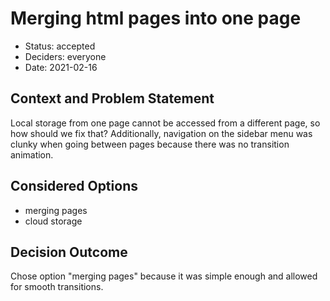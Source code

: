 # Merging html pages into one page 

* Status: accepted
* Deciders: everyone
* Date: 2021-02-16


## Context and Problem Statement

Local storage from one page cannot be accessed from a different page, so how should we fix that? Additionally, navigation on the sidebar menu was clunky when going between pages because there was no transition animation.

## Considered Options

* merging pages
* cloud storage

## Decision Outcome

Chose option "merging pages" because it was simple enough and allowed for smooth transitions.
